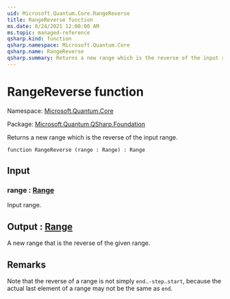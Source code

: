 ```yaml
---
uid: Microsoft.Quantum.Core.RangeReverse
title: RangeReverse function
ms.date: 8/24/2021 12:00:00 AM
ms.topic: managed-reference
qsharp.kind: function
qsharp.namespace: Microsoft.Quantum.Core
qsharp.name: RangeReverse
qsharp.summary: Returns a new range which is the reverse of the input range.
---
```


# RangeReverse function

Namespace: [Microsoft.Quantum.Core](xref:Microsoft.Quantum.Core)

Package: [Microsoft.Quantum.QSharp.Foundation](https://nuget.org/packages/Microsoft.Quantum.QSharp.Foundation)


Returns a new range which is the reverse of the input range.

```qsharp
function RangeReverse (range : Range) : Range
```


## Input

### range : [Range](xref:microsoft.quantum.qsharp.valueliterals#range-literals)

Input range.



## Output : [Range](xref:microsoft.quantum.qsharp.valueliterals#range-literals)

A new range that is the reverse of the given range.

## Remarks

Note that the reverse of a range is not simply `end`..`-step`..`start`, becausethe actual last element of a range may not be the same as `end`.
